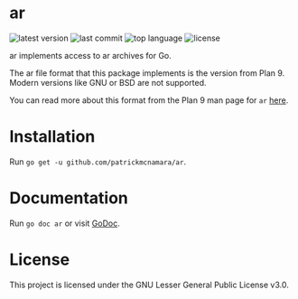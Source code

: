 # ar

![latest version](https://img.shields.io/github/v/tag/patrickmcnamara/ar?label=latest%20version)
![last commit](https://img.shields.io/github/last-commit/patrickmcnamara/ar)
![top language](https://img.shields.io/github/languages/top/patrickmcnamara/ar)
![license](https://img.shields.io/github/license/patrickmcnamara/ar?label=license)

ar implements access to ar archives for Go.

The ar file format that this package implements is the version from Plan 9.
Modern versions like GNU or BSD are not supported.

You can read more about this format from the Plan 9 man page for `ar` [here](http://man.cat-v.org/plan_9/6/ar).

# Installation

Run `go get -u github.com/patrickmcnamara/ar`.

# Documentation

Run `go doc ar` or visit [GoDoc](https://godoc.org/github.com/patrickmcnamara/ar).

# License

This project is licensed under the GNU Lesser General Public License v3.0.
